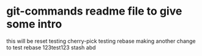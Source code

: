 # git-commands readme file to give some intro
this will be reset
testing cherry-pick
testing rebase
making another change to test rebase
123test123 stash
abd
